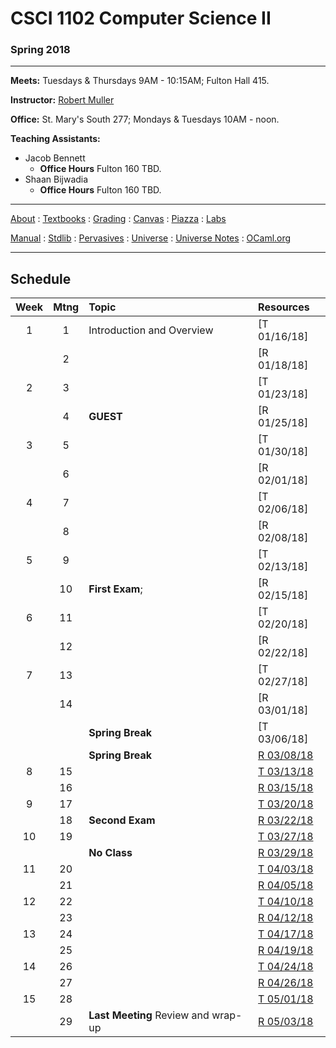 # CSCI 1102 Computer Science II

### Spring 2018

---

**Meets:** Tuesdays & Thursdays 9AM - 10:15AM; Fulton Hall 415.

**Instructor:** [Robert Muller](http://www.cs.bc.edu/~muller/)

**Office:** St. Mary's South 277; Mondays & Tuesdays 10AM - noon.

**Teaching Assistants:**

+ Jacob Bennett
  + **Office Hours** Fulton 160 TBD.
+ Shaan Bijwadia
  + **Office Hours** Fulton 160 TBD.


---

[About](resources/about.md) : [Textbooks](resources/textbooks.md) : [Grading](resources/grading.md) : [Canvas](https://bostoncollege.instructure.com/courses/1579254/gradebook)  : [Piazza](https://piazza.com/class/j6pep61xju0m5) : [Labs](resources/labs.md)

[Manual](http://caml.inria.fr/pub/docs/manual-ocaml/index.html) : [Stdlib](http://caml.inria.fr/pub/docs/manual-ocaml/stdlib.html) : [Pervasives](http://caml.inria.fr/pub/docs/manual-ocaml/libref/Pervasives.html) : [Universe](http://www.is.ocha.ac.jp/~asai/Universe/en/) : [Universe Notes](./resources/universe/README.md) : [OCaml.org](https://ocaml.org/)

---

## Schedule

| Week | Mtng | Topic                               | Resources      |
| :--: | :--: | :---------------------------------- | :------------- |
|  1   |  1   | Introduction and Overview           | [T 01/16/18]   |
|      |  2   |                                     | [R 01/18/18]   |
|  2   |  3   |                                     | [T 01/23/18]   |
|      |  4   | **GUEST**                           | [R 01/25/18]   |
|  3   |  5   |                                     | [T 01/30/18]   |
|      |  6   |                                     | [R 02/01/18]   |
|  4   |  7   |                                     | [T 02/06/18]   |
|      |  8   |                                     | [R 02/08/18]   |
|  5   |  9   |                                     | [T 02/13/18]   |
|      |  10  | **First Exam**;                     | [R 02/15/18]   |
|  6   |  11  |                                     | [T 02/20/18]   |
|      |  12  |                                     | [R 02/22/18]   |
|  7   |  13  |                                     | [T 02/27/18]   |
|      |  14  |                                     | [R 03/01/18]   |
|      |      | **Spring Break**                    | [T 03/06/18]   |
|      |      | **Spring Break**                    | [R 03/08/18]() |
|  8   |  15  |                                     | [T 03/13/18]() |
|      |  16  |                                     | [R 03/15/18]() |
|  9   |  17  |                                     | [T 03/20/18]() |
|      |  18  | **Second Exam**                     | [R 03/22/18]() |
|  10  |  19  |                                     | [T 03/27/18]() |
|      |      | **No Class**                        | [R 03/29/18]() |
|  11  |  20  |                                     | [T 04/03/18]() |
|      |  21  |                                     | [R 04/05/18]() |
|  12  |  22  |                                     | [T 04/10/18]() |
|      |  23  |                                     | [R 04/12/18]() |
|  13  |  24  |                                     | [T 04/17/18]() |
|      |  25  |                                     | [R 04/19/18]() |
|  14  |  26  |                                     | [T 04/24/18]() |
|      |  27  |                                     | [R 04/26/18]() |
|  15  |  28  |                                     | [T 05/01/18]() |
|      |  29  | **Last Meeting** Review and wrap-up | [R 05/03/18]() |

